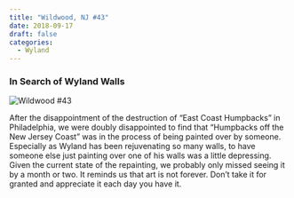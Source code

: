 ```yaml
---
title: "Wildwood, NJ #43"
date: 2018-09-17
draft: false
categories:
  - Wyland
---
```

### In Search of Wyland Walls

![Wildwood #43](../images/43-wildwood.webp)

After the disappointment of the destruction of “East Coast Humpbacks” in Philadelphia, we were doubly disappointed to find that “Humpbacks off the New Jersey Coast” was in the process of being painted over by someone. Especially as Wyland has been rejuvenating so many walls, to have someone else just painting over one of his walls was a little depressing.  Given the current state of the repainting, we probably only missed seeing it by a month or two. It reminds us that art is not forever. Don’t take it for granted and appreciate it each day you have it.